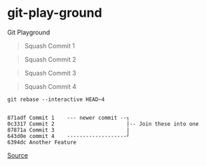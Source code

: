 # git-play-ground
Git Playground

> Squash Commit 1

> Squash Commit 2

> Squash Commit 3

> Squash Commit 4

    git rebase --interactive HEAD~4
    

    871adf Commit 1    --- newer commit --┐
    0c3317 Commit 2                       |-- Join these into one
    87871a Commit 3                       |
    643d0e commit 4    -------------------┘
    6394dc Another Feature

[Source](https://www.internalpointers.com/post/squash-commits-into-one-git)